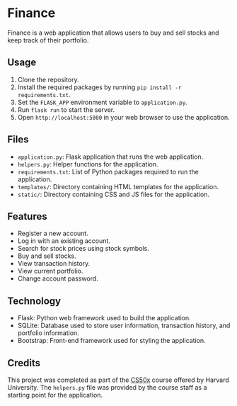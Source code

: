 # Finance

Finance is a web application that allows users to buy and sell stocks and keep track of their portfolio. 

## Usage

1. Clone the repository.
2. Install the required packages by running `pip install -r requirements.txt`.
3. Set the `FLASK_APP` environment variable to `application.py`.
4. Run `flask run` to start the server.
5. Open `http://localhost:5000` in your web browser to use the application.

## Files

- `application.py`: Flask application that runs the web application.
- `helpers.py`: Helper functions for the application.
- `requirements.txt`: List of Python packages required to run the application.
- `templates/`: Directory containing HTML templates for the application.
- `static/`: Directory containing CSS and JS files for the application.

## Features

- Register a new account.
- Log in with an existing account.
- Search for stock prices using stock symbols.
- Buy and sell stocks.
- View transaction history.
- View current portfolio.
- Change account password.

## Technology

- Flask: Python web framework used to build the application.
- SQLite: Database used to store user information, transaction history, and portfolio information.
- Bootstrap: Front-end framework used for styling the application.

## Credits

This project was completed as part of the [CS50x](https://cs50.harvard.edu/x/2021/) course offered by Harvard University. The `helpers.py` file was provided by the course staff as a starting point for the application.

